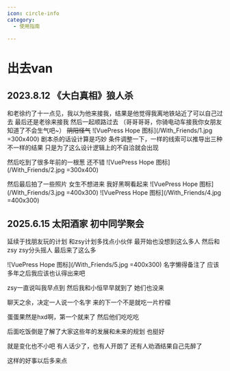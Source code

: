 ```yaml
---
icon: circle-info
category:
  - 使用指南

---
```


# 出去van

## 2023.8.12 《大白真相》狼人杀

和老徐约了十一点见，我以为他来接我，结果是他觉得我离地铁站近了可以自己过去
最后还是老徐来接我
然后一起顺路过去
（哥哥哥哥，你骑电动车接我你女朋友知道了不会生气吧~）
                ~~阴阳怪气~~
![VuePress Hope 图标](/With_Friends/1.jpg  =300x400)
剧本杀的话设计算是巧妙
条件调整一下，一样的线索可以推导出三种不一样的结果
只是为了这么设计逻辑上的不自洽就会出现

然后吃到了很多年前的一根葱
还不错
![VuePress Hope 图标](/With_Friends/2.jpg  =300x400)

然后最后拍了一些照片
女生不想进来
我好黑啊看起来
![VuePress Hope 图标](/With_Friends/3.jpg  =400x300)
![VuePress Hope 图标](/With_Friends/4.jpg  =400x300)

## 2025.6.15 太阳酒家 初中同学聚会
延续于找朋友玩的计划
和zsy计划多找点小伙伴 最开始也没想到这么多人
然后和zsy zsy分头摇人
最后来了这么多

![VuePress Hope 图标](/With_Friends/5.jpg  =400x300)
名字懒得备注了
应该多年之后我应该也认得出来吧

zsy一直说叫我早点到
然后我和小恒早早就到了
她们也没来

聊天之余，决定一人说一个名字
来的下一个不是就吃一片柠檬

蛋蛋果然是hxd啊，第一个就来了
然后他们吃吃吃

后面吃饭倒是了解了大家这些年的发展和未来的规划
也挺好

就是变化也不小吧
有人话少了，也有人开朗了
还有人劝酒结果自己先醉了

这样的好事以后多来点
